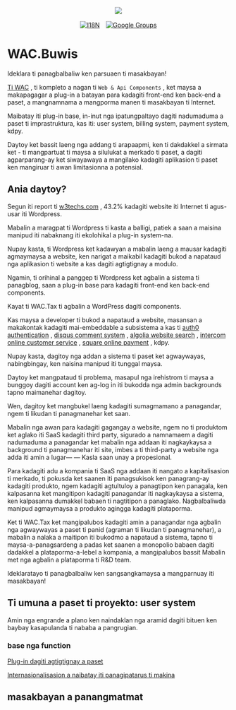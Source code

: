 <p align="center"><a href="https://wac.tax"><img src="https://cdn.jsdelivr.net/gh/wactax/img/logo.svg"/></a></p><p align="center"><a href="https://github.com/wactax/wac.tax/blob/main/doc/README.md#readme"><img alt="I18N" src="https://cdn.jsdelivr.net/gh/wactax/img/t.svg"/></a>　<a href="https://groups.google.com/u/2/g/wactax"><img alt="Google Groups" src="https://cdn.jsdelivr.net/gh/wactax/img/g-groups.svg"/></a></p>

# WAC.Buwis

Ideklara ti panagbalbaliw ken parsuaen ti masakbayan!

[Ti WAC](https://wac.tax) , ti kompleto a nagan ti `Web & Api Components` , ket maysa a makapagagar a plug-in a batayan para kadagiti front-end ken back-end a paset, a mangnamnama a mangporma manen ti masakbayan ti Internet.

Maibatay iti plug-in base, in-inut nga ipatungpaltayo dagiti nadumaduma a paset ti imprastruktura, kas iti: user system, billing system, payment system, kdpy.

Daytoy ket bassit laeng nga addang ti arapaapmi, ken ti dakdakkel a sirmata ket - ti mangpartuat ti maysa a silulukat a merkado ti paset, a dagiti agparparang-ay ket siwayawaya a mangilako kadagiti aplikasion ti paset ken mangiruar ti awan limitasionna a potensial.

## Ania daytoy?

Segun iti report ti [w3techs.com](https://w3techs.com/technologies/details/cm-wordpress) , 43.2% kadagiti website iti Internet ti agus-usar iti Wordpress.

Mabalin a maragpat ti Wordpress ti kasta a balligi, patiek a saan a maisina manipud iti nabaknang iti ekolohikal a plug-in system-na.

Nupay kasta, ti Wordpress ket kadawyan a mabalin laeng a mausar kadagiti agmaymaysa a website, ken narigat a maikabil kadagiti bukod a napataud nga aplikasion ti website a kas dagiti agtigtignay a modulo.

Ngamin, ti orihinal a panggep ti Wordpress ket agbalin a sistema ti panagblog, saan a plug-in base para kadagiti front-end ken back-end components.

Kayat ti WAC.Tax ti agbalin a WordPress dagiti components.

Kas maysa a developer ti bukod a napataud a website, masansan a makakontak kadagiti mai-embeddable a subsistema a kas ti [auth0 authentication](https://auth0.com) , [disqus comment system](https://disqus.com) , [algolia website search](https://www.algolia.com) , [intercom online customer service](https://www.intercom.com) , [square online payment](https://developer.squareup.com/docs/web-payments/overview) , kdpy.

Nupay kasta, dagitoy nga addan a sistema ti paset ket agwaywayas, nabingbingay, ken naisina manipud iti tunggal maysa.

Daytoy ket mangpataud ti problema, masapul nga irehistrom ti maysa a bunggoy dagiti account ken ag-log in iti bukodda nga admin backgrounds tapno maimanehar dagitoy.

Wen, dagitoy ket mangbukel laeng kadagiti sumagmamano a panagandar, ngem ti likudan ti panagmanehar ket saan.

Mabalin nga awan para kadagiti gagangay a website, ngem no ti produktom ket aglako iti SaaS kadagiti third party, sigurado a namnamaem a dagiti nadumaduma a panagandar ket mabalin nga addaan iti nagkaykaysa a background ti panagmanehar iti site, imbes a ti third-party a website nga adda iti amin a lugar— — Kasla saan unay a propesional.

Para kadagiti adu a kompania ti SaaS nga addaan iti nangato a kapitalisasion ti merkado, ti pokusda ket saanen iti panagsukisok ken panagrang-ay kadagiti produkto, ngem kadagiti agtultuloy a panagtipon ken panagala, ken kalpasanna ket mangitipon kadagiti panagandar iti nagkaykaysa a sistema, ken kalpasanna dumakkel babaen ti nagtitipon a panaglako. Nagbalbaliwda manipud agmaymaysa a produkto agingga kadagiti plataporma.

Ket ti WAC.Tax ket mangipalubos kadagiti amin a panagandar nga agbalin nga agwaywayas a paset ti panid (agraman ti likudan ti panagmanehar), a mabalin a nalaka a maitipon iti bukodmo a napataud a sistema, tapno ti maysa-a-panagsardeng a padas ket saanen a monopolio babaen dagiti dadakkel a plataporma-a-lebel a kompania, a mangipalubos bassit Mabalin met nga agbalin a plataporma ti R&D team.

Ideklaratayo ti panagbalbaliw ken sangsangkamaysa a mangparnuay iti masakbayan!

## Ti umuna a paset ti proyekto: user system

Amin nga engrande a plano ken naindaklan nga aramid dagiti bituen ken baybay kasapulanda ti nababa a pangrugian.

### base nga function

[Plug-in dagiti agtigtignay a paset](./pkg.md)

[Internasionalisasion a naibatay iti panagipatarus ti makina](./i18n.md)

## masakbayan a panangmatmat
